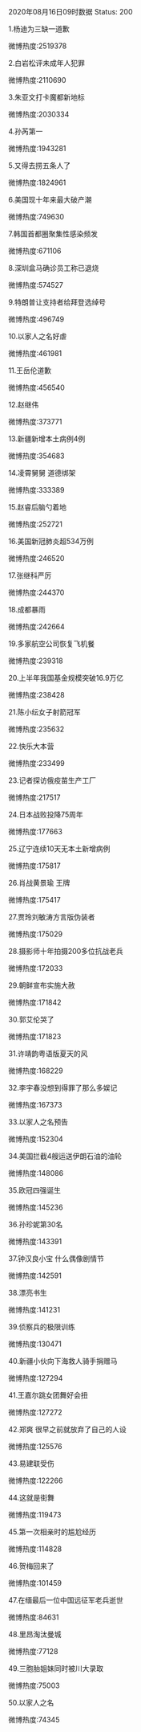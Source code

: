 2020年08月16日09时数据
Status: 200

1.杨迪为三缺一道歉

微博热度:2519378

2.白岩松评未成年人犯罪

微博热度:2110690

3.朱亚文打卡魔都新地标

微博热度:2030334

4.孙芮第一

微博热度:1943281

5.又得去捞五条人了

微博热度:1824961

6.美国现十年来最大破产潮

微博热度:749630

7.韩国首都圈聚集性感染频发

微博热度:671106

8.深圳盒马确诊员工称已退烧

微博热度:574527

9.特朗普让支持者给拜登选绰号

微博热度:496749

10.以家人之名好虐

微博热度:461981

11.王岳伦道歉

微博热度:456540

12.赵继伟

微博热度:373771

13.新疆新增本土病例4例

微博热度:354683

14.凌霄舅舅 道德绑架

微博热度:333389

15.赵睿后脑勺着地

微博热度:252721

16.美国新冠肺炎超534万例

微博热度:246520

17.张继科严厉

微博热度:244370

18.成都暴雨

微博热度:242664

19.多家航空公司恢复飞机餐

微博热度:239318

20.上半年我国基金规模突破16.9万亿

微博热度:238428

21.陈小纭女子射箭冠军

微博热度:235632

22.快乐大本营

微博热度:233499

23.记者探访俄疫苗生产工厂

微博热度:217517

24.日本战败投降75周年

微博热度:177663

25.辽宁连续10天无本土新增病例

微博热度:175817

26.肖战黄景瑜 王牌

微博热度:175417

27.贾玲刘敏涛方言版伪装者

微博热度:175029

28.摄影师十年拍摄200多位抗战老兵

微博热度:172033

29.朝鲜宣布实施大赦

微博热度:171842

30.郭艾伦哭了

微博热度:171823

31.许靖韵粤语版夏天的风

微博热度:168229

32.李宇春没想到得罪了那么多娱记

微博热度:167373

33.以家人之名预告

微博热度:152304

34.美国拦截4艘运送伊朗石油的油轮

微博热度:148086

35.欧冠四强诞生

微博热度:145236

36.孙珍妮第30名

微博热度:143391

37.钟汉良小宝 什么偶像剧情节

微博热度:142591

38.漂亮书生

微博热度:141231

39.侦察兵的极限训练

微博热度:130471

40.新疆小伙向下海救人骑手捐赠马

微博热度:127294

41.王嘉尔跳女团舞好会扭

微博热度:127272

42.郑爽 很早之前就放弃了自己的人设

微博热度:125576

43.易建联受伤

微博热度:122266

44.这就是街舞

微博热度:119473

45.第一次相亲时的尴尬经历

微博热度:114828

46.贺梅回来了

微博热度:101459

47.在缅最后一位中国远征军老兵逝世

微博热度:84631

48.里昂淘汰曼城

微博热度:77128

49.三胞胎姐妹同时被川大录取

微博热度:75003

50.以家人之名

微博热度:74345


